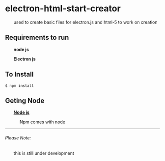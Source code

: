 # electron-html-start-creator
&nbsp;&nbsp;&nbsp;&nbsp;&nbsp;&nbsp;  used to create basic files for electron.js and html-5 to work on creation

## Requirements to run

&nbsp;&nbsp;&nbsp;&nbsp;&nbsp;&nbsp; **node js**
  
&nbsp;&nbsp;&nbsp;&nbsp;&nbsp;&nbsp; **Electron js**
 

## To Install

    $ npm install

## Geting Node

&nbsp;&nbsp;&nbsp;&nbsp;&nbsp;&nbsp; **[Node js](nodejs.org)**

&nbsp;&nbsp;&nbsp;&nbsp;&nbsp;&nbsp;&nbsp;&nbsp;&nbsp;&nbsp;&nbsp;&nbsp;Npm comes with node
***

###### Please Note:
&nbsp;&nbsp;&nbsp;&nbsp;&nbsp;&nbsp; this is still under development
